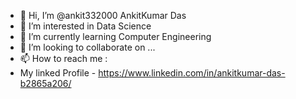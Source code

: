 - 👋 Hi, I’m @ankit332000 AnkitKumar Das
- 👀 I’m interested in Data Science
- 🌱 I’m currently learning Computer Engineering
- 💞️ I’m looking to collaborate on ...
- 📫 How to reach me :
- My linked Profile - https://www.linkedin.com/in/ankitkumar-das-b2865a206/

<!---
ankit332000/ankit332000 is a ✨ special ✨ repository because its `README.md` (this file) appears on your GitHub profile.
You can click the Preview link to take a look at your changes.
--->

